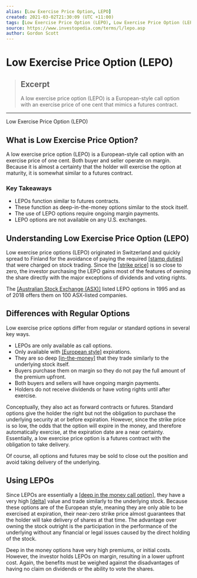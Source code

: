 ```yaml
---
alias: [Low Exercise Price Option, LEPO]
created: 2021-03-02T21:30:09 (UTC +11:00)
tags: [Low Exercise Price Option (LEPO), Low Exercise Price Option (LEPO)]
source: https://www.investopedia.com/terms/l/lepo.asp
author: Gordon Scott
---
```


# Low Exercise Price Option (LEPO)

> ## Excerpt
> A low exercise price option (LEPO) is a European-style call option with an exercise price of one cent that mimics a futures contract.

---

Low Exercise Price Option (LEPO)
## What is Low Exercise Price Option?

A low exercise price option (LEPO) is a European-style call option with an exercise price of one cent. Both buyer and seller operate on margin. Because it is almost a certainty that the holder will exercise the option at maturity, it is somewhat similar to a futures contract.

### Key Takeaways

-   LEPOs function similar to futures contracts.
-   These function as deep-in-the-money options similar to the stock itself.
-   The use of LEPO options require ongoing margin payments.
-   LEPO options are not available on any U.S. exchanges.

## Understanding Low Exercise Price Option (LEPO)

Low exercise price options (LEPO) originated in Switzerland and quickly spread to Finland for the avoidance of paying the required [[stamp duties]](https://www.investopedia.com/terms/s/stampduty.asp) that were charged on stock trading. Since the [[strike price]](https://www.investopedia.com/terms/s/strikeprice.asp) is so close to zero, the investor purchasing the LEPO gains most of the features of owning the share directly with the major exceptions of dividends and voting rights.

The [[Australian Stock Exchange (ASX)]](https://www.investopedia.com/terms/a/asx.asp) listed LEPO options in 1995 and as of 2018 offers them on 100 ASX-listed companies.

## Differences with Regular Options

Low exercise price options differ from regular or standard options in several key ways.

-   LEPOs are only available as call options.
-   Only available with [[European style]](https://www.investopedia.com/terms/e/europeanoption.asp) expirations.
-   They are so deep [[in-the-money]](https://www.investopedia.com/terms/i/inthemoney.asp) that they trade similarly to the underlying stock itself.
-   Buyers purchase them on margin so they do not pay the full amount of the premium upfront.
-   Both buyers and sellers will have ongoing margin payments.
-   Holders do not receive dividends or have voting rights until after exercise.

Conceptually, they also act as forward contracts or futures. Standard options give the holder the right but not the obligation to purchase the underlying security at or before expiration. However, since the strike price is so low, the odds that the option will expire in the money, and therefore automatically exercise, at the expiration date are a near certainty. Essentially, a low exercise price option is a futures contract with the obligation to take delivery.

Of course, all options and futures may be sold to close out the position and avoid taking delivery of the underlying.

## Using LEPOs

Since LEPOs are essentially a [[deep in the money call option]](https://www.investopedia.com/terms/d/deepinthemoney.asp), they have a very high [[delta]](https://www.investopedia.com/terms/d/delta.asp) value and trade similarly to the underlying stock. Because these options are of the European style, meaning they are only able to be exercised at expiration, their near-zero strike price almost guarantees that the holder will take delivery of shares at that time. The advantage over owning the stock outright is the participation in the performance of the underlying without any financial or legal issues caused by the direct holding of the stock.

Deep in the money options have very high premiums, or initial costs. However, the investor holds LEPOs on margin, resulting in a lower upfront cost. Again, the benefits must be weighed against the disadvantages of having no claim on dividends or the ability to vote the shares.
